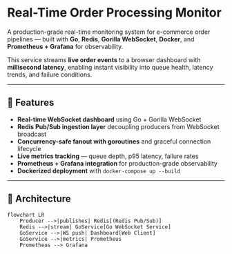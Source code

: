# Real-Time Order Processing Monitor

A production-grade real-time monitoring system for e-commerce order pipelines — built with **Go**, **Redis**, **Gorilla WebSocket**, **Docker**, and **Prometheus + Grafana** for observability.

This service streams **live order events** to a browser dashboard with **millisecond latency**, enabling instant visibility into queue health, latency trends, and failure conditions.

---

## 🚀 Features

- **Real-time WebSocket dashboard** using Go + Gorilla WebSocket
- **Redis Pub/Sub ingestion layer** decoupling producers from WebSocket broadcast
- **Concurrency-safe fanout with goroutines** and graceful connection lifecycle
- **Live metrics tracking** — queue depth, p95 latency, failure rates
- **Prometheus + Grafana integration** for production-grade observability
- **Dockerized deployment** with `docker-compose up --build`

---

## 🧩 Architecture

```mermaid
flowchart LR
    Producer -->|publishes| Redis[(Redis Pub/Sub)]
    Redis -->|stream| GoService[Go WebSocket Service]
    GoService -->|WS push| Dashboard[Web Client]
    GoService -->|metrics| Prometheus
    Prometheus --> Grafana
